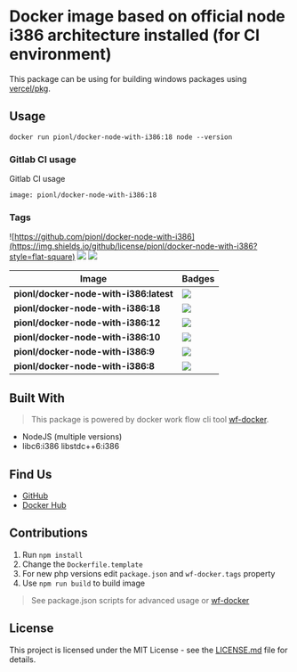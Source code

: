 # Docker image based on official node i386 architecture installed (for CI environment)

This package can be using for building windows packages using [vercel/pkg](https://github.com/vercel/pkg).

## Usage
```
docker run pionl/docker-node-with-i386:18 node --version
```

### Gitlab CI usage

Gitlab CI usage

```shell
image: pionl/docker-node-with-i386:18
```

### Tags

![https://github.com/pionl/docker-node-with-i386](https://img.shields.io/github/license/pionl/docker-node-with-i386?style=flat-square)
![](https://img.shields.io/docker/pulls/pionl/docker-node-with-i386?style=flat-square) ![](https://img.shields.io/docker/stars/pionl/docker-node-with-i386?style=flat-square)

Image | Badges
 --- | ---
**pionl/docker-node-with-i386:latest** | ![](https://img.shields.io/docker/image-size/pionl/docker-node-with-i386/latest?style=flat-square)
**pionl/docker-node-with-i386:18** | ![](https://img.shields.io/docker/image-size/pionl/docker-node-with-i386/18?style=flat-square)
**pionl/docker-node-with-i386:12** | ![](https://img.shields.io/docker/image-size/pionl/docker-node-with-i386/12?style=flat-square)
**pionl/docker-node-with-i386:10** | ![](https://img.shields.io/docker/image-size/pionl/docker-node-with-i386/10?style=flat-square)
**pionl/docker-node-with-i386:9** | ![](https://img.shields.io/docker/image-size/pionl/docker-node-with-i386/9?style=flat-square)
**pionl/docker-node-with-i386:8** | ![](https://img.shields.io/docker/image-size/pionl/docker-node-with-i386/8?style=flat-square)


## Built With

> This package is powered by docker work flow cli tool [wf-docker](https://github.com/wrk-flow/wf-docker).

* NodeJS (multiple versions)
* libc6:i386 libstdc++6:i386

## Find Us

* [GitHub](https://github.com/pionl/docker-node-with-i386)
* [Docker Hub](https://cloud.docker.com/repository/docker/pionl/docker-node-with-i386)

## Contributions

1. Run `npm install`
2. Change the `Dockerfile.template`
3. For new php versions edit `package.json` and `wf-docker.tags` property
4. Use `npm run build` to build image

> See package.json scripts for advanced usage or [wf-docker](https://github.com/wrk-flow/wf-docker)

## License

This project is licensed under the MIT License - see the [LICENSE.md](LICENSE.md) file for details.
